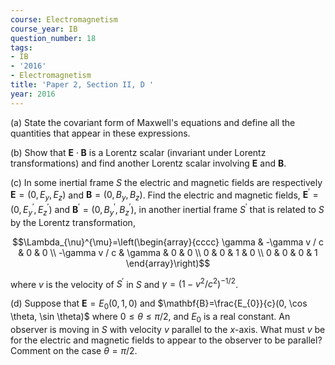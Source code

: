 ```yaml
---
course: Electromagnetism
course_year: IB
question_number: 18
tags:
- IB
- '2016'
- Electromagnetism
title: 'Paper 2, Section II, D '
year: 2016
---
```




(a) State the covariant form of Maxwell's equations and define all the quantities that appear in these expressions.

(b) Show that $\mathbf{E} \cdot \mathbf{B}$ is a Lorentz scalar (invariant under Lorentz transformations) and find another Lorentz scalar involving $\mathbf{E}$ and $\mathbf{B}$.

(c) In some inertial frame $S$ the electric and magnetic fields are respectively $\mathbf{E}=\left(0, E_{y}, E_{z}\right)$ and $\mathbf{B}=\left(0, B_{y}, B_{z}\right)$. Find the electric and magnetic fields, $\mathbf{E}^{\prime}=\left(0, E_{y}^{\prime}, E_{z}^{\prime}\right)$ and $\mathbf{B}^{\prime}=\left(0, B_{y}^{\prime}, B_{z}^{\prime}\right)$, in another inertial frame $S^{\prime}$ that is related to $S$ by the Lorentz transformation,

$$\Lambda_{\nu}^{\mu}=\left(\begin{array}{cccc}
\gamma & -\gamma v / c & 0 & 0 \\
-\gamma v / c & \gamma & 0 & 0 \\
0 & 0 & 1 & 0 \\
0 & 0 & 0 & 1
\end{array}\right)$$

where $v$ is the velocity of $S^{\prime}$ in $S$ and $\gamma=\left(1-v^{2} / c^{2}\right)^{-1 / 2}$.

(d) Suppose that $\mathbf{E}=E_{0}(0,1,0)$ and $\mathbf{B}=\frac{E_{0}}{c}(0, \cos \theta, \sin \theta)$ where $0 \leqslant \theta \leqslant \pi / 2$, and $E_{0}$ is a real constant. An observer is moving in $S$ with velocity $v$ parallel to the $x$-axis. What must $v$ be for the electric and magnetic fields to appear to the observer to be parallel? Comment on the case $\theta=\pi / 2$.
